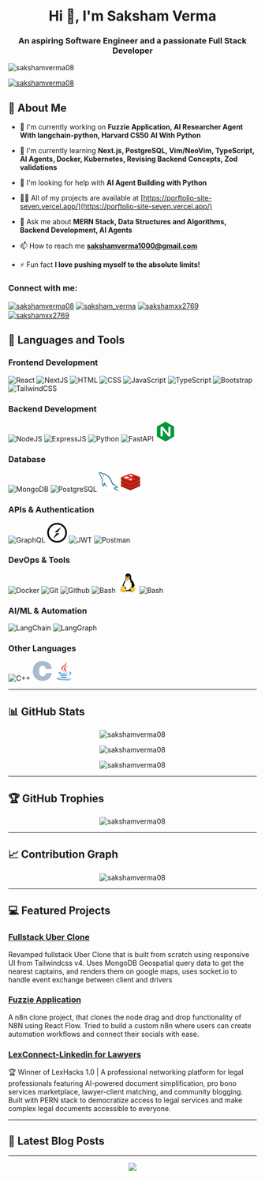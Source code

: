 <h1 align="center">Hi 👋, I'm Saksham Verma</h1>
<h3 align="center">An aspiring Software Engineer and a passionate Full Stack Developer</h3>

<p align="left"> <img src="https://komarev.com/ghpvc/?username=sakshamverma08&label=Profile%20views&color=0e75b6&style=flat" alt="sakshamverma08" /> </p>

<p align="left"> <a href="https://github.com/ryo-ma/github-profile-trophy"><img src="https://github-profile-trophy.vercel.app/?username=sakshamverma08" alt="sakshamverma08" /></a> </p>

## 🚀 About Me

- 🔭 I'm currently working on **Fuzzie Application, AI Researcher Agent With langchain-python, Harvard CS50 AI With Python**

- 🌱 I'm currently learning **Next.js, PostgreSQL, Vim/NeoVim, TypeScript, AI Agents, Docker, Kubernetes, Revising Backend Concepts, Zod validations**

- 🤝 I'm looking for help with **AI Agent Building with Python**

- 👨‍💻 All of my projects are available at [https://porftolio-site-seven.vercel.app/](https://porftolio-site-seven.vercel.app/)

- 💬 Ask me about **MERN Stack, Data Structures and Algorithms, Backend Development, AI Agents**

- 📫 How to reach me **sakshamverma1000@gmail.com**

- ⚡ Fun fact **I love pushing myself to the absolute limits!**

<h3 align="left">Connect with me:</h3>
<p align="left">
<a href="https://linkedin.com/in/sakshamverma08" target="blank"><img align="center" src="https://raw.githubusercontent.com/rahuldkjain/github-profile-readme-generator/master/src/images/icons/Social/linked-in-alt.svg" alt="sakshamverma08" height="30" width="40" /></a>
<a href="https://stackoverflow.com/users/saksham_verma" target="blank"><img align="center" src="https://raw.githubusercontent.com/rahuldkjain/github-profile-readme-generator/master/src/images/icons/Social/stack-overflow.svg" alt="saksham_verma" height="30" width="40" /></a>
<a href="https://instagram.com/sakshamxx2769" target="blank"><img align="center" src="https://raw.githubusercontent.com/rahuldkjain/github-profile-readme-generator/master/src/images/icons/Social/instagram.svg" alt="sakshamxx2769" height="30" width="40" /></a>
<a href="https://www.leetcode.com/sakshamxx2769" target="blank"><img align="center" src="https://raw.githubusercontent.com/rahuldkjain/github-profile-readme-generator/master/src/images/icons/Social/leet-code.svg" alt="sakshamxx2769" height="30" width="40" /></a>
</p>

## 🧰 Languages and Tools

### Frontend Development
<p align="left">
<img src="https://devicon-website.vercel.app/api/react/original.svg" alt="React" width="40" height="40"/>
<img src="https://devicon-website.vercel.app/api/nextjs/original.svg?color=%23FFFFFF" alt="NextJS" width="40" height="40"/>
<img src="https://cdn.jsdelivr.net/gh/devicons/devicon/icons/html5/html5-plain.svg" alt="HTML" width="40" height="40"/>
<img src="https://cdn.jsdelivr.net/gh/devicons/devicon/icons/css3/css3-plain.svg" alt="CSS" width="40" height="40"/>
<img src="https://cdn.jsdelivr.net/gh/devicons/devicon/icons/javascript/javascript-plain.svg" alt="JavaScript" width="40" height="40"/>
<img src="https://devicon-website.vercel.app/api/typescript/original.svg" alt="TypeScript" width="40" height="40"/>
<img src="https://devicon-website.vercel.app/api/bootstrap/original.svg" alt="Bootstrap" width="40" height="40"/>
<img src="https://devicon-website.vercel.app/api/tailwindcss/plain.svg" alt="TailwindCSS" width="40" height="40"/>
</p>

### Backend Development
<p align="left">
<img src="https://devicon-website.vercel.app/api/nodejs/original.svg" alt="NodeJS" width="40" height="40"/>
<img src="https://devicon-website.vercel.app/api/express/original.svg?color=%23FFFFFF" alt="ExpressJS" width="40" height="40"/>
<img src="https://cdn.jsdelivr.net/gh/devicons/devicon/icons/python/python-plain.svg" alt="Python" width="40" height="40"/>
<img src="https://devicon-website.vercel.app/api/fastapi/original.svg" alt="FastAPI" width="40" height="40"/>
<img src="https://raw.githubusercontent.com/devicons/devicon/master/icons/nginx/nginx-original.svg" alt="Nginx" width="40" height="40"/>
</p>

### Database
<p align="left">
<img src="https://devicon-website.vercel.app/api/mongodb/original.svg" alt="MongoDB" width="40" height="40"/>
<img src="https://devicon-website.vercel.app/api/postgresql/original.svg" alt="PostgreSQL" width="40" height="40"/>
<img src="https://raw.githubusercontent.com/devicons/devicon/master/icons/mysql/mysql-original.svg" alt="MySQL" width="40" height="40"/>
<img src="https://raw.githubusercontent.com/devicons/devicon/master/icons/redis/redis-original.svg" alt="Redis" width="40" height="40"/>
</p>

### APIs & Authentication
<p align="left">
<img src="https://devicon-website.vercel.app/api/graphql/plain.svg" alt="GraphQL" width="40" height="40"/>
<img src="https://raw.githubusercontent.com/devicons/devicon/master/icons/socketio/socketio-original.svg" alt="Socket.io" width="40" height="40"/>
<img src="https://cdn.worldvectorlogo.com/logos/jwt-3.svg" alt="JWT" width="40" height="40"/>
<img src="https://www.vectorlogo.zone/logos/getpostman/getpostman-icon.svg" alt="Postman" width="40" height="40"/>
</p>

### DevOps & Tools
<p align="left">
<img src="https://devicon-website.vercel.app/api/docker/original.svg" alt="Docker" width="40" height="40"/>
<img src="https://cdn.jsdelivr.net/gh/devicons/devicon/icons/git/git-original.svg" alt="Git" width="40" height="40"/>
<img src="https://devicon-website.vercel.app/api/github/original.svg?color=%23FFFFFF" alt="Github" width="40" height="40"/>
<img src="https://cdn.jsdelivr.net/gh/devicons/devicon/icons/bash/bash-original.svg" alt="Bash" width="40" height="40"/>
<img src="https://raw.githubusercontent.com/devicons/devicon/master/icons/linux/linux-original.svg" alt="Linux" width="40" height="40"/>
<img src="https://www.vectorlogo.zone/logos/gnu_bash/gnu_bash-icon.svg" alt="Bash" width="40" height="40"/>
</p>

### AI/ML & Automation
<p align="left">
<img src="https://python.langchain.com/img/brand/wordmark.png" alt="LangChain" width="45" height="45"/> 
  <img src="https://avatars.githubusercontent.com/u/126733545?s=200&v=4" alt="LangGraph" width="45" height="45"/>
</p>

### Other Languages
<p align="left">
<img src="https://devicon-website.vercel.app/api/cplusplus/original.svg" alt="C++" width="40" height="40"/>
<img src="https://raw.githubusercontent.com/devicons/devicon/master/icons/c/c-original.svg" alt="C" width="40" height="40"/>
<img src="https://raw.githubusercontent.com/devicons/devicon/master/icons/java/java-original.svg" alt="Java" width="40" height="40"/>
</p>

---

## 📊 GitHub Stats

<p align="center">
  <img src="https://github-readme-stats.vercel.app/api?username=sakshamverma08&show_icons=true&theme=tokyonight&locale=en" alt="sakshamverma08" />
</p>

<p align="center">
  <img src="https://github-readme-streak-stats.herokuapp.com/?user=sakshamverma08&theme=tokyonight" alt="sakshamverma08" />
</p>

<p align="center">
  <img src="https://github-readme-stats.vercel.app/api/top-langs?username=sakshamverma08&show_icons=true&theme=tokyonight&locale=en&layout=compact" alt="sakshamverma08" />
</p>

---

## 🏆 GitHub Trophies
<p align="center">
  <img src="https://github-profile-trophy.vercel.app/?username=sakshamverma08&theme=darkhub&no-frame=true&row=1&column=7" alt="sakshamverma08" />
</p>

---

## 📈 Contribution Graph
<p align="center">
  <img src="https://github-readme-activity-graph.vercel.app/graph?username=sakshamverma08&theme=tokyo-night" alt="sakshamverma08" />
</p>

---

## 💻 Featured Projects

### [Fullstack Uber Clone](https://uber-project-jade.vercel.app/)
Revamped fullstack Uber Clone that is built from scratch using responsive UI from Tailwindcss v4. Uses MongoDB Geospatial query data to get the nearest captains, and renders them on google maps, uses socket.io to handle event exchange between client and drivers

### [Fuzzie Application](https://fuzzie-application.vercel.app/)
A n8n clone project, that clones the node drag and drop functionality of N8N using React Flow. Tried to build a custom n8n where users can create automation workflows and connect their socials with ease.

### [LexConnect-Linkedin for Lawyers](https://lexconnect-lemon.vercel.app/)
🏆 Winner of LexHacks 1.0 | A professional networking platform for legal professionals featuring AI-powered document simplification, pro bono services marketplace, lawyer-client matching, and community blogging. Built with PERN stack to democratize access to legal services and make complex legal documents accessible to everyone.

---

## 📝 Latest Blog Posts
<!-- BLOG-POST-LIST:START -->
<!-- BLOG-POST-LIST:END -->

---

<p align="center">
  <img src="https://capsule-render.vercel.app/api?type=waving&color=gradient&height=100&section=footer"/>
</p>
